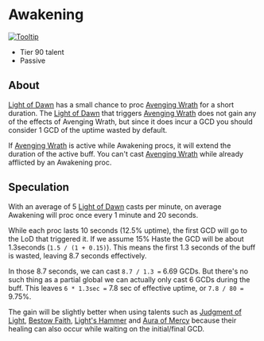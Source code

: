 # Awakening

[![Tooltip](https://user-images.githubusercontent.com/4565223/39920151-5e5bea6a-5516-11e8-8571-1f1a99ad47de.png)](https://beta.wowdb.com/spells/248033-awakening)

- Tier 90 talent
- Passive

## About

[Light of Dawn](../../LightOfDawn.md) has a small chance to proc [Avenging Wrath](../../AvengingWrath.md) for a short duration. The [Light of Dawn](../../LightOfDawn.md) that triggers [Avenging Wrath](../../AvengingWrath.md) does not gain any of the effects of Avenging Wrath, but since it does incur a GCD you should consider 1 GCD of the uptime wasted by default.

If [Avenging Wrath](../../AvengingWrath.md) is active while Awakening procs, it will extend the duration of the active buff. You can't cast [Avenging Wrath](../../AvengingWrath.md) while already afflicted by an Awakening proc.

## Speculation

With an average of 5 [Light of Dawn](../../LightOfDawn.md) casts per minute, on average Awakening will proc once every 1 minute and 20 seconds.

While each proc lasts 10 seconds (12.5% uptime), the first GCD will go to the LoD that triggered it. If we assume 15% Haste the GCD will be about 1.3seconds (`1.5 / (1 + 0.15)`). This means the first 1.3 seconds of the buff is wasted, leaving 8.7 seconds effectively.

In those 8.7 seconds, we can cast `8.7 / 1.3 =` 6.69 GCDs. But there's no such thing as a partial global we can actually only cast 6 GCDs during the buff. This leaves `6 * 1.3sec =` 7.8 sec of effective uptime, or `7.8 / 80 =` 9.75%.

The gain will be slightly better when using talents such as [Judgment of Light](../75/JudgmentOfLight.md), [Bestow Faith](../15/BestowFaith.md), [Light's Hammer](../15/LightsHammer.md) and [Aura of Mercy](../60/AuraOfMercy.md) because their healing can also occur while waiting on the initial/final GCD.


